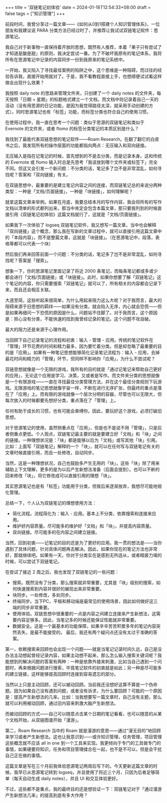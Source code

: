 +++
title = '双链笔记初体验'
date = 2024-01-16T12:54:33+08:00
draft = false
tags = ["知识管理"]
+++

前段时间，我曾分享过一篇文章——《如何从0到1搭建个人知识管理体系》，一位朋友和我建议说 PARA 分类方法已经过时了，并推荐让我试试双链笔记软件：思源笔记。

我自己对于新事物一直保持着开放的思想，既然有人推荐，本着「果子只有尝试了才知道是酸是甜」的原则，我决定尝试一番。为了不破坏我原有的笔记体系，我将所有在思源笔记中记录的内容同步一份到我原来的笔记系统中。

一开始，我又陷入了寻找最佳案例的陷阱之中，这个思维是一种阻碍，而过往的经验告诉我，直接开始用就对了。于是，我不看教程直接上手，也想顺便试试看这样做会出现什么效果？

我按照 daily note 的思路来管理文件夹，只创建了一个 daily notes 的文件夹，每天按照「日期 + 星期」的标题格式建立一个文档，而文档中则记录着自己一天的活动（没有用思源的日记功能，是因为我觉得路径太深，就采用手动创建的方式）。同时思源笔记也有「标签」功能，而标签分类也符合自己的使用习惯。

在使用过程中，我一直在思考一个问题：类似于思源的双链笔记和类似于 Evernote 的文件夹，或者 flomo 的标签分类笔记的本质区别是什么？

我找到了最能代表双链思想的笔记软件——Roam Research。在翻了翻它的白皮书之后，我发现所有的操作层面的功能都指向两点：无压输入和双向链接。

无压输入是指在记笔记的时候，首先想到的不是去分类，而是记录本身。这和传统的 Evernote 或 flomo 输入时总是先思考「我该放到哪个文件夹或标签下」完全不同。但这又会引发一个新问题：不分类的话，笔记多了岂不是非常混乱，如何寻找呢？答案和「双向链接」有关。

在双链思想中，最重要的是建立笔记内容之间的连接，而双链笔记总的来说分两种类型：一种是「文档/页面链接」，一种是「块链接」，如何理解呢？

就拿这篇文章来举例。如果在月底，我要总结本月的写作内容，我会将所有的写作文档以清单的形式都列出来，那当中肯定会包含本篇文章，那只要我列到的时候直接引用《双链笔记初体验》这篇文档就行了，这就是「文档/页面链接」。

如果我下一次体验了 logseq 双链笔记软件，我又想写一篇文章，当中也会解释「双向链接」这个概念，那么我在写新的文章过程中，就可以直接引用这篇文章中的「本段内容」，而不是整篇文章，这就是「块链接」。（在思源笔记中，段落，表格等都可以代表一个块）

然后我们再来回答前面一个问题：不分类的话，笔记多了岂不是非常混乱，如何寻找呢？答案是「搜索」。

想象一下，你的思源笔记里面记录了将近 2000 条笔记，而每条笔记都或多或少都会进行「文档/页面链接」或「块链接」。此时，如果你想要了解「双链笔记」这个笔记的内容，你只需要搜索「双链笔记」就可以了，所有相关的内容都会记录下来，而且还会相互关联。

大道至简，这些听起来很简单，为什么用起来阻力这么大呢？对于我而言，最大的阻碍来源于旧思想的羁绊——如果没有分类，就会陷入无序，内心就会恐慌——但是如果再细问一下恐慌的原因是什么，问题站不住脚了。对于我而言，这个原因是：担心没有分类，不能快速的找到我曾经记录的笔记。这个问题不攻自破。

最大的阻力还是来源于心理作用。

当回顾下自己记录笔记的流程和初衷：输入 - 管理 - 应用。传统的笔记软件在「管理」环节花费的时间和精力最多，因为要忙着分类。但是却忽略了最重要的目的是「应用」。如果有一种笔记思想能够简化记录笔记流程为：输入 - 应用，去掉最花时间和精力的「管理」环节，但同样不影响你「应用」，为什么不尝试呢？

双链思想就像是一个无限的游戏，我所有的目的就是「通过记笔记来帮助自己更好的应用」，无论这个应用是学习、决策，又或者是写作。而文件夹分类的思想就像是一个有限游戏——一直在寻找最佳分类管理方法，并在这个最佳分类规则下玩游戏。无限游戏的笔记思想就像宇宙一样，不断在进行无序扩张，但最终的重点是落在了「应用」上。而有限的游戏就像一个层次分明的容器，尽管也可以无限大，但每次放入的时候都要先想好分类，重点落在了「管理」上。

任何有助于成长的习惯，也有可能会束缚你。因此，要玩好这个游戏，必须打破旧思想。

对于思源笔记的使用，虽然侧重点在「应用」，但是也不是说不用「管理」，只是后者侧重点更低。个人观点，双链笔记最主要的就是要建立好「文档」和「块」之间的链接。一种理想状况是：「块」都是能够以后为「文档」或写其他「块」引用。比如：上面写「双链笔记」解释的一个「块」，就可以在任何写与双链笔记有关的文章时候直接引用，而且一处修改，自动同步。

当然，这是一种理想状况，自己也鼓励多产生无用的「块」，这些「块」除了用来辅助上下文理解，更多的是为以后产生新想法准备（后面会提到）。也可以不断的回来修改「块」，将它修改成可以直接引用的理想「块」。

其实思源笔记也是有「标签」功能用于分类，但我后来逐渐放弃，我想尽可能地弱化管理。

总结一下，个人认为双链笔记的理想使用方法：
- 简化流程。流程简化为：输入 - 应用。基本上不分类，依靠搜索和连接来应用。
- 维护好内容质量。尽可能多的维护好「文档」和「块」，并提高内容质量。
- 双向链接。尽可能多的在内容之间建立链接。


当然，回到初衷——记笔记的目的还是为了更好的应用。我一贯的想法是——当你遇到了具体问题，针对具体问题再去解决。因此，如果你现在的笔记方法也非常好，那就继续吧。如果有一天，你对于分类实在是感到无所适从，或者精疲力竭的时候，可以尝试下双链笔记。

在尝试了接近 2 周之后，我也发现了双链笔记的一些问题：
- 搜索。既然没有了分类，那么搜索就非常重要，尤其是「块」级别的搜索，如何快速搜索到内容并很好的展现出来非常重要。
- 块同步。一处修改，多处同步。
- 终端同步。当下PC，平板和移动端是最常见的使用场景，因此如何做好这三端的同步非常重要。
- 使用体验。双链思想中很重要的一点是内容之间建立连接来产生新想法，这需要内容足够多。因此，当笔记多的时候还能保证性能就非常重要。
- 数据安全。这是一个最基本的功能保障，如果辛辛苦苦积累多年的笔记内容突然丢失，是最不能接受的。
最后，我还有两个疑问点还没有太过于准确的答案。

第一，依赖搜索来回顾也会出现一个问题——就是当笔记记录时间久远，自己是没办法主动想起曾经记录内容，如果主动想不起来，那么怎么输入搜索关键词呢？我能想到的解决问题的答案有两种：一种是依靠外接来刺激，比如当自己遇到一个问题时，再来根据问题进行搜索，毕竟笔记软件的初衷就是如此；另一种是尽可能多的建立链接，这样能够提高回顾时连接到容易遗忘的部分。

当然以上只是主动回顾，还可以被动回顾。当前我还没想好这算不算是一个伪命题。因为如果自己没有遇到问题，或者没有诉求，为什么要回顾？可能的一个原因是：提高产生新想法的几率。比如：当我想要写一篇文章时，自己没有主题，那么就可以利用被动回顾，通过旧内容来刺激大脑产生新想法。

而被动回顾的方式——自己可以随意点击某个日期的笔记看看，也可以随意的从某个文档开始，从双链图谱开始「漫游」。

第二，Roam Research 当中的 Roam 就是漫游的意思——通过“漫无目的”地回顾来学习或者产生新想法。这也让我意识到——或许知识管理，任务管理，项目管理这些概念就不应该 all in one 到一个工具来实现。我更倾向于专门的工具做专门的事情，如果硬要将知识，任务和项目管理揉合在一起，也不是不可以，但是会干扰自己正在做的事情。

这篇文章是写在三个月前我体验思源笔记两周后写下的。今天更新这篇文章的时候，我早已从思源笔记转到 logseq，并且使用了将近三个月，只因为后者足够简单（每天自动生成 daily notes），并且 UI 和交互体验更好。

不过，这些都不是重点，我的最终目的还是想验证一下：双链笔记对于「通过漫游产生新想法几率」的提高到底有多大作用？